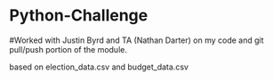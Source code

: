 # Python-Challenge

#Worked with Justin Byrd and TA (Nathan Darter) on my code and git pull/push portion of the module.

based on election_data.csv and budget_data.csv
